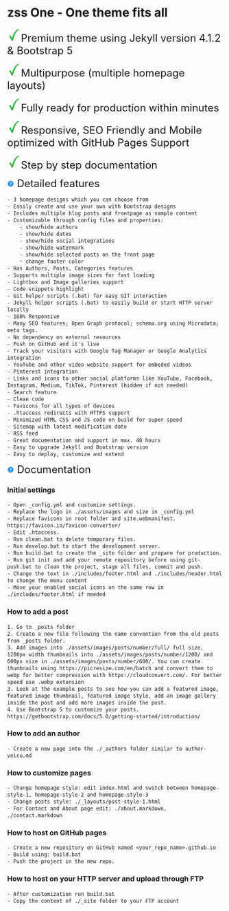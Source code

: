 # zss One - One theme fits all 

<img src="assets/css/icons/check.png" alt="check" width="32"/><font size="5">Premium theme using Jekyll version 4.1.2 & Bootstrap 5</font>

<img src="assets/css/icons/check.png" alt="check" width="32"/><font size="5">Multipurpose (multiple homepage layouts)</font>

<img src="assets/css/icons/check.png" alt="check" width="32"/><font size="5">Fully ready for production within minutes</font> 

<img src="assets/css/icons/check.png" alt="check" width="32"/><font size="5">Responsive, SEO Friendly and Mobile optimized with GitHub Pages Support</font>

<img src="assets/css/icons/check.png" alt="check" width="32"/><font size="5">Step by step documentation</font>

<img src="assets/css/icons/support.png" alt="check" width="16"/><font size="5"> Detailed features</font>

    - 3 homepage designs which you can choose from 
    - Easily create and use your own with Bootstrap designs 
    - Includes multiple blog posts and frontpage as sample content 
    - Customizable through config files and properties:
        - show/hide authors
        - show/hide dates
        - show/hide social integrations
        - show/hide watermark
        - show/hide selected posts on the front page
        - change footer color 
    - Has Authors, Posts, Categories features 
    - Supports multiple image sizes for fast loading 
    - Lightbox and Image galleries support 
    - Code snippets highlight 
    - Git helper scripts (.bat) for easy GIT interaction 
    - Jekyll helper scripts (.bat) to easily build or start HTTP server locally 
    - 100% Responsive 
    - Many SEO features; Open Graph protocol; schema.org using Microdata; meta tags. 
    - No dependency on external resources 
    - Push on GitHub and it's live 
    - Track your visitors with Google Tag Manager or Google Analytics integration 
    - YouTube and other video website support for embeded videos
    - Pinterest integration 
    - Links and icons to other social platforms like YouTube, Facebook, Instagram, Medium, TikTok, Pinterest (hidden if not needed) 
    - Search feature 
    - Clean code 
    - Favicons for all types of devices
    - .htaccess redirects with HTTPS support 
    - Minimized HTML CSS and JS code on build for super speed 
    - Sitemap with latest modification date 
    - RSS feed 
    - Great documentation and support in max. 48 hours 
    - Easy to upgrade Jekyll and Bootstrap version
    - Easy to deploy, customize and extend 

<img src="assets/css/icons/support.png" alt="check" width="16"/><font size="5"> Documentation</font>

### Initial settings 
    - Open _config.yml and customize settings. 
    - Replace the logo in ./assets/images and size in _config.yml 
    - Replace favicons in root folder and site.webmanifest. https://favicon.io/favicon-converter/ 
    - Edit .htaccess. 
    - Run clean.bat to delete temporary files. 
    - Run develop.bat to start the development server. 
    - Run build.bat to create the _site folder and prepare for production. 
    - Run git init and add your remote repository before using git-push.bat to clean the project, stage all files, commit and push. 
    - Change the text in ./includes/footer.html and ./includes/header.html to change the menu content
    - Move your enabled social icons on the same row in ./includes/footer.html if needed 

### How to add a post 
    1. Go to _posts folder 
    2. Create a new file following the name convention from the old posts from _posts folder. 
    3. Add images into ./assets/images/posts/number/full/ full size, 1200px width thumbnails into ./assets/images/posts/number/1200/ and 600px size in ./assets/images/posts/number/600/. You can create thumbnails using https://picresize.com/en/batch and convert them to webp for better compression with https://cloudconvert.com/. For better speed use .webp extension 
    3. Look at the example posts to see how you can add a featured image, featured image thumbnail, featured image style, add an image gallery inside the post and add more images inside the post. 
    4. Use Bootstrap 5 to customize your posts. https://getbootstrap.com/docs/5.0/getting-started/introduction/ 

### How to add an author 
    - Create a new page into the ./_authors folder similar to author-voicu.md

### How to customize pages 
    - Change homepage style: edit index.html and switch between homepage-style-1, homepage-style-2 and homepage-style-3
    - Change posts style: ./_layouts/post-style-1.html 
    - For Contact and About page edit: ./about.markdown, ./contact.markdown 

### How to host on GitHub pages 
    - Create a new repository on GitHub named <your_repo_name>.github.io 
    - Build using: build.bat 
    - Push the project in the new repo. 

### How to host on your HTTP server and upload through FTP 
    - After customization run build.bat
    - Copy the content of ./_site folder to your FTP account
 